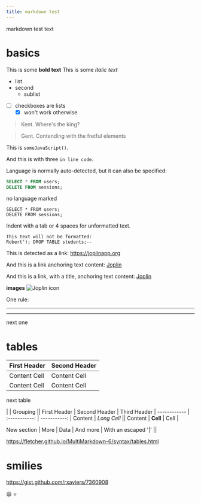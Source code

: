 ```yaml
---
title: markdown test
---
```


markdown test text

# basics

This is some **bold text**
This is some *italic text*

- list
- second
    - sublist

- [ ] checkboxes are lists
    - [x] won't work otherwise

> Kent.
> Where's the king?

> Gent.
> Contending with the
> fretful elements

This is `someJavaScript()`.

And this is with three ``` in line code ```.


Language is normally auto-detected,
but it can also be specified:

```sql
SELECT * FROM users;
DELETE FROM sessions;
```

no language marked
```
SELECT * FROM users;
DELETE FROM sessions;
```


Indent with a tab or 4 spaces
for unformatted text.

    This text will not be formatted:
    Robert'); DROP TABLE students;--

This is detected as a link:
https://joplinapp.org

And this is a link anchoring text content:
[Joplin](https://joplinapp.org)

And this is a link, with a title,
anchoring text content:
[Joplin](https://joplinapp.org "Joplin project page")




**images**
![Joplin icon](https://git.io/JenGk)

One rule:
***

---
next one


# tables

| First Header  | Second Header |
| ------------- | ------------- |
| Content Cell  | Content Cell  |
| Content Cell  | Content Cell  |


next table


|             |          Grouping           ||
First Header  | Second Header | Third Header |
 ------------ | :-----------: | -----------: |
Content       |          *Long Cell*        ||
Content       |   **Cell**    |         Cell |

New section   |     More      |         Data |
And more      | With an escaped '\|'         ||  



https://fletcher.github.io/MultiMarkdown-6/syntax/tables.html

# smilies
https://gist.github.com/rxaviers/7360908

:smile:
:star:
